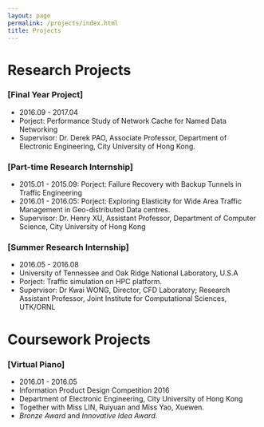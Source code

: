 ```yaml
---
layout: page
permalink: /projects/index.html
title: Projects
---
```


# Research Projects

### [Final Year Project]
  - 2016.09 - 2017.04
  - Porject: Performance Study of Network Cache for Named Data Networking
  - Supervisor: Dr. Derek PAO, Associate Professor, Department of Electronic Engineering, City University of Hong Kong.

### [Part-time Research Internship]
  - 2015.01 - 2015.09: Porject: Failure Recovery with Backup Tunnels in Traffic Engineering
  - 2016.01 - 2016.05: Porject: Exploring Elasticity for Wide Area Traffic Management in Geo-distributed Data
centres.
  - Supervisor: Dr. Henry XU, Assistant Professor, Department of Computer Science, City University of Hong Kong


### [Summer Research Internship]
  - 2016.05 - 2016.08
  - University of Tennessee and Oak Ridge National Laboratory, U.S.A
  - Porject: Traffic simulation on HPC platform.
  - Supervisor: Dr Kwai WONG, Director, CFD Laboratory; Research Assistant Professor, Joint Institute for Computational Sciences, UTK/ORNL

# Coursework Projects

### [Virtual Piano]
 - 2016.01 - 2016.05
 - Information Product Design Competition 2016
 - Department of Electronic Engineering, City University of Hong Kong
 - Together with Miss LIN, Ruiyuan and Miss Yao, Xuewen.
 - *Bronze Award* and *Innovative Idea Award*.


